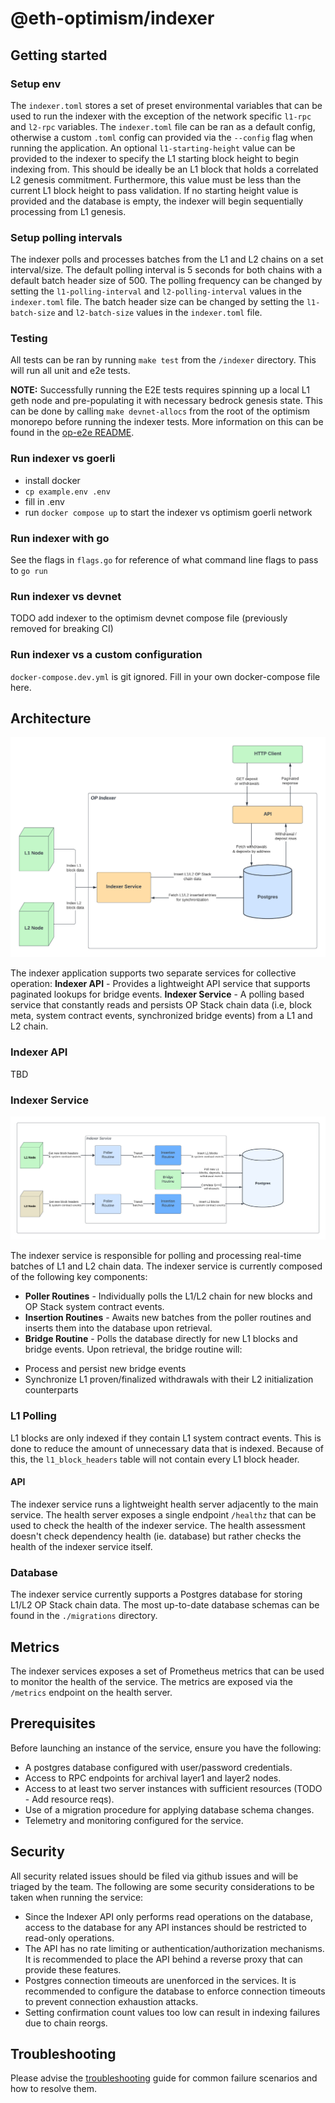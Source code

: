 # @eth-optimism/indexer

## Getting started


### Setup env
The `indexer.toml` stores a set of preset environmental variables that can be used to run the indexer with the exception of the network specific `l1-rpc` and `l2-rpc` variables. The `indexer.toml` file can be ran as a default config, otherwise a custom `.toml` config can provided via the `--config` flag when running the application. An optional `l1-starting-height` value can be provided to the indexer to specify the L1 starting block height to begin indexing from. This should be ideally be an L1 block that holds a correlated L2 genesis commitment. Furthermore, this value must be less than the current L1 block height to pass validation. If no starting height value is provided and the database is empty, the indexer will begin sequentially processing from L1 genesis.

### Setup polling intervals
The indexer polls and processes batches from the L1 and L2 chains on a set interval/size. The default polling interval is 5 seconds for both chains with a default batch header size of 500. The polling frequency can be changed by setting the `l1-polling-interval` and `l2-polling-interval` values in the `indexer.toml` file. The batch header size can be changed by setting the `l1-batch-size` and `l2-batch-size` values in the `indexer.toml` file.

### Testing
All tests can be ran by running `make test` from the `/indexer` directory.  This will run all unit and e2e tests.

**NOTE:** Successfully running the E2E tests requires spinning up a local L1 geth node and pre-populating it with necessary bedrock genesis state.  This can be done by calling `make devnet-allocs` from the root of the optimism monorepo before running the indexer tests. More information on this can be found in the [op-e2e README](../op-e2e/README.md).

### Run indexer vs goerli

- install docker
- `cp example.env .env`
- fill in .env
- run `docker compose up` to start the indexer vs optimism goerli network

### Run indexer with go

See the flags in `flags.go` for reference of what command line flags to pass to `go run`

### Run indexer vs devnet

TODO add indexer to the optimism devnet compose file (previously removed for breaking CI)

### Run indexer vs a custom configuration

`docker-compose.dev.yml` is git ignored.   Fill in your own docker-compose file here.

## Architecture
![Architectural Diagram](./assets/architecture.png)


The indexer application supports two separate services for collective operation:
**Indexer API** - Provides a lightweight API service that supports paginated lookups for bridge events.
**Indexer Service** - A polling based service that constantly reads and persists OP Stack chain data (i.e, block meta, system contract events, synchronized bridge events) from a L1 and L2 chain.

### Indexer API
TBD

### Indexer Service
![Service Component Diagram](./assets/indexer-service.png)

The indexer service is responsible for polling and processing real-time batches of L1 and L2 chain data. The indexer service is currently composed of the following key components:
- **Poller Routines** - Individually polls the L1/L2 chain for new blocks and OP Stack system contract events.
- **Insertion Routines** - Awaits new batches from the poller routines and inserts them into the database upon retrieval.
- **Bridge Routine** - Polls the database directly for new L1 blocks and bridge events. Upon retrieval, the bridge routine will:
* Process and persist new bridge events
* Synchronize L1 proven/finalized withdrawals with their L2 initialization counterparts


### L1 Polling
L1 blocks are only indexed if they contain L1 system contract events. This is done to reduce the amount of unnecessary data that is indexed. Because of this, the `l1_block_headers` table will not contain every L1 block header.

#### API
The indexer service runs a lightweight health server adjacently to the main service. The health server exposes a single endpoint `/healthz` that can be used to check the health of the indexer service. The health assessment doesn't check dependency health (ie. database) but rather checks the health of the indexer service itself.

### Database
The indexer service currently supports a Postgres database for storing L1/L2 OP Stack chain data. The most up-to-date database schemas can be found in the `./migrations` directory.

## Metrics
The indexer services exposes a set of Prometheus metrics that can be used to monitor the health of the service. The metrics are exposed via the `/metrics` endpoint on the health server.

## Prerequisites
Before launching an instance of the service, ensure you have the following:
- A postgres database configured with user/password credentials.
- Access to RPC endpoints for archival layer1 and layer2 nodes.
- Access to at least two server instances with sufficient resources (TODO - Add resource reqs).
- Use of a migration procedure for applying database schema changes.
- Telemetry and monitoring configured for the service.

## Security
All security related issues should be filed via github issues and will be triaged by the team. The following are some security considerations to be taken when running the service:
- Since the Indexer API only performs read operations on the database, access to the database for any API instances should be restricted to read-only operations.
- The API has no rate limiting or authentication/authorization mechanisms. It is recommended to place the API behind a reverse proxy that can provide these features.
- Postgres connection timeouts are unenforced in the services. It is recommended to configure the database to enforce connection timeouts to prevent connection exhaustion attacks.
- Setting confirmation count values too low can result in indexing failures due to chain reorgs.

## Troubleshooting
Please advise the [troubleshooting](./docs/troubleshooting.md) guide for common failure scenarios and how to resolve them.
